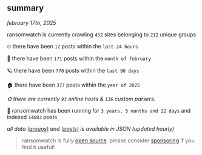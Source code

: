 
## summary
_february 17th, 2025_

ransomwatch is currently crawling `452` sites belonging to `212` unique groups

⏲ there have been `12` posts within the `last 24 hours`

🦈 there have been `171` posts within the `month of february`

🪐 there have been `770` posts within the `last 90 days`

🏚 there have been `377` posts within the `year of 2025`

_⚙️ there are currently `93` online hosts & `136` custom parsers._

🦕 ransomwatch has been running for `3 years, 5 months and 12 days` and indexed `14683` posts

_all data  [(groups)](http://ransomwhat.telemetry.ltd/groups) and [(posts)](http://ransomwhat.telemetry.ltd/posts) is available in JSON (updated hourly)_

> ransomwatch is fully [open source](https://github.com/joshhighet/ransomwatch#ransomwatch--). please consider [sponsoring](https://github.com/sponsors/joshhighet) if you find it useful!
